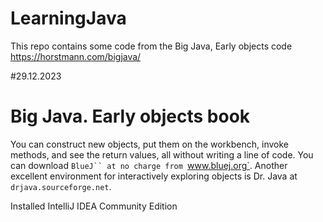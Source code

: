 # LearningJava
This repo contains some code from the Big Java, Early objects code
https://horstmann.com/bigjava/ 

#29.12.2023

# Big Java. Early objects book

You can construct
new objects, put them on the workbench, invoke methods, and see the
return values, all without writing a line of code. You can download `BlueJ`` at no charge from
`www.bluej.org`. Another excellent environment
for interactively exploring objects is Dr. Java at
`drjava.sourceforge.net`.

Installed IntelliJ IDEA Community Edition 